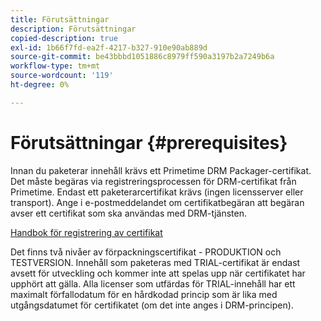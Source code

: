 ```yaml
---
title: Förutsättningar
description: Förutsättningar
copied-description: true
exl-id: 1b66f7fd-ea2f-4217-b327-910e90ab889d
source-git-commit: be43bbbd1051886c8979ff590a3197b2a7249b6a
workflow-type: tm+mt
source-wordcount: '119'
ht-degree: 0%

---
```


# Förutsättningar {#prerequisites}

Innan du paketerar innehåll krävs ett Primetime DRM Packager-certifikat. Det måste begäras via registreringsprocessen för DRM-certifikat från Primetime. Endast ett paketerarcertifikat krävs (ingen licensserver eller transport). Ange i e-postmeddelandet om certifikatbegäran att begäran avser ett certifikat som ska användas med DRM-tjänsten.

[Handbok för registrering av certifikat](../../digital-rights-management/certificate-enrollment-guide/about-certs.md)

Det finns två nivåer av förpackningscertifikat - PRODUKTION och TESTVERSION. Innehåll som paketeras med TRIAL-certifikat är endast avsett för utveckling och kommer inte att spelas upp när certifikatet har upphört att gälla. Alla licenser som utfärdas för TRIAL-innehåll har ett maximalt förfallodatum för en hårdkodad princip som är lika med utgångsdatumet för certifikatet (om det inte anges i DRM-principen).
